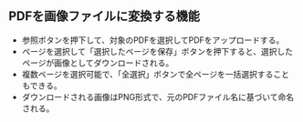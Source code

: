 ## PDFを画像ファイルに変換する機能
- 参照ボタンを押下して、対象のPDFを選択してPDFをアップロードする。
- ページを選択して「選択したページを保存」ボタンを押下すると、選択したページが画像としてダウンロードされる。
- 複数ページを選択可能で、「全選択」ボタンで全ページを一括選択することもできる。
- ダウンロードされる画像はPNG形式で、元のPDFファイル名に基づいて命名される。
